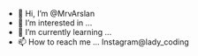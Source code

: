 - 👋 Hi, I’m @MrvArslan
- 👀 I’m interested in ...
- 🌱 I’m currently learning ...
- 📫 How to reach me ... Instagram@lady_coding

<!---
MrvArslan/MrvArslan is a ✨ special ✨ repository because its `README.md` (this file) appears on your GitHub profile.
You can click the Preview link to take a look at your changes.
--->

